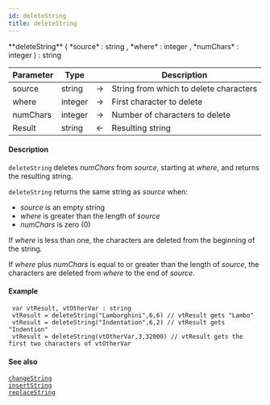 ```yaml
---
id: deleteString
title: deleteString
---
```



<!-- REF #_command_.deleteString.Syntax -->**deleteString** ( *source* : string , *where* : integer , *numChars* : integer ) : string<!-- END REF -->


<!-- REF #_command_.deleteString.Params -->
|Parameter|Type||Description|
|---------|--- |:---:|------|
|source|string|->|String from which to delete characters|
|where |integer|->|First character to delete|
|numChars|integer|->|Number of characters to delete|
|Result|string|<-|Resulting string|<!-- END REF -->

#### Description

`deleteString` <!-- REF #_command_.deleteString.Summary -->deletes *numChars* from *source*, starting at *where*, and returns the resulting string<!-- END REF -->.

`deleteString` returns the same string as *source* when:

* *source* is an empty string
* *where* is greater than the length of *source*
* *numChars* is zero (0)

If *where* is less than one, the characters are deleted from the beginning of the string.

If *where* plus *numChars* is equal to or greater than the length of *source*, the characters are deleted from *where* to the end of *source*.

#### Example

```qs
 var vtResult, vtOtherVar : string
 vtResult = deleteString("Lamborghini",6,6) // vtResult gets "Lambo"
 vtResult = deleteString("Indentation",6,2) // vtResult gets "Indention"
 vtResult = deleteString(vtOtherVar,3,32000) // vtResult gets the first two characters of vtOtherVar

```

#### See also

[`changeString`](#changestring)<br/>
[`insertString`](#insertstring)<br/>
[`replaceString`](#replacestring)

